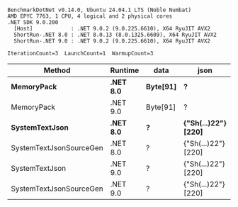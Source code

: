```

BenchmarkDotNet v0.14.0, Ubuntu 24.04.1 LTS (Noble Numbat)
AMD EPYC 7763, 1 CPU, 4 logical and 2 physical cores
.NET SDK 9.0.200
  [Host]            : .NET 9.0.2 (9.0.225.6610), X64 RyuJIT AVX2
  ShortRun-.NET 8.0 : .NET 8.0.13 (8.0.1325.6609), X64 RyuJIT AVX2
  ShortRun-.NET 9.0 : .NET 9.0.2 (9.0.225.6610), X64 RyuJIT AVX2

IterationCount=3  LaunchCount=1  WarmupCount=3  

```
| Method                  | Runtime  | data     | json                | Mean        | Error     | StdDev   | Min         | Max         | Gen0   | Allocated |
|------------------------ |--------- |--------- |-------------------- |------------:|----------:|---------:|------------:|------------:|-------:|----------:|
| **MemoryPack**              | **.NET 8.0** | **Byte[91]** | **?**                   |    **81.16 ns** |  **43.06 ns** | **2.360 ns** |    **79.32 ns** |    **83.82 ns** | **0.0100** |     **168 B** |
| MemoryPack              | .NET 9.0 | Byte[91] | ?                   |    70.79 ns |  10.97 ns | 0.601 ns |    70.12 ns |    71.27 ns | 0.0100 |     168 B |
| **SystemTextJson**          | **.NET 8.0** | **?**        | **{&quot;Sh(...)22&quot;} [220]** | **1,176.66 ns** | **109.58 ns** | **6.006 ns** | **1,172.76 ns** | **1,183.57 ns** | **0.0095** |     **168 B** |
| SystemTextJsonSourceGen | .NET 8.0 | ?        | {&quot;Sh(...)22&quot;} [220] | 1,114.72 ns |  10.13 ns | 0.555 ns | 1,114.11 ns | 1,115.19 ns | 0.0095 |     168 B |
| SystemTextJson          | .NET 9.0 | ?        | {&quot;Sh(...)22&quot;} [220] | 1,147.79 ns | 101.31 ns | 5.553 ns | 1,144.30 ns | 1,154.19 ns | 0.0095 |     168 B |
| SystemTextJsonSourceGen | .NET 9.0 | ?        | {&quot;Sh(...)22&quot;} [220] | 1,126.77 ns | 108.06 ns | 5.923 ns | 1,122.57 ns | 1,133.54 ns | 0.0095 |     168 B |
